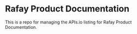 # Rafay Product Documentation
This is a repo for managing the APIs.io listing for Rafay Product Documentation.